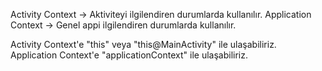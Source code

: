 Activity Context -> Aktiviteyi ilgilendiren durumlarda kullanılır.
Application Context -> Genel appi ilgilendiren durumlarda kullanılır.

Activity Context'e "this" veya "this@MainActivity" ile ulaşabiliriz.
Application Context'e "applicationContext" ile ulaşabiliriz.
